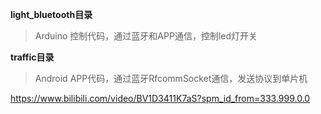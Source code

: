 **light_bluetooth目录** 

> Arduino 控制代码，通过蓝牙和APP通信，控制led灯开关

**traffic目录**

> Android APP代码，通过蓝牙RfcommSocket通信，发送协议到单片机



https://www.bilibili.com/video/BV1D3411K7aS?spm_id_from=333.999.0.0

